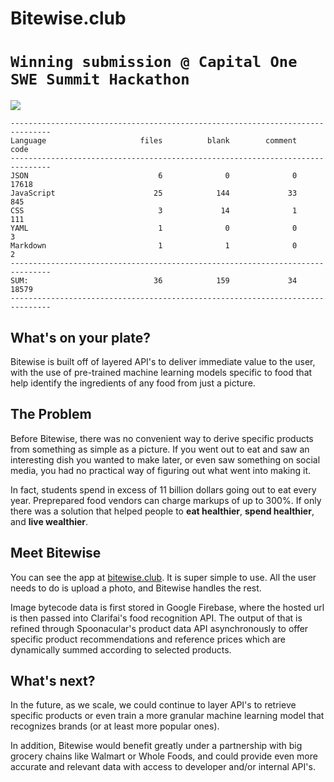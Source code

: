 # Bitewise.club

# `Winning submission @ Capital One SWE Summit Hackathon`

![](https://travis-ci.org/bitewise-club/bitewise-app.svg?branch=master)

```
-------------------------------------------------------------------------------
Language                     files          blank        comment           code
-------------------------------------------------------------------------------
JSON                             6              0              0          17618
JavaScript                      25            144             33            845
CSS                              3             14              1            111
YAML                             1              0              0              3
Markdown                         1              1              0              2
-------------------------------------------------------------------------------
SUM:                            36            159             34          18579
-------------------------------------------------------------------------------
```

## What's on your plate?

Bitewise is built off of layered API's to deliver immediate value to the user,
with the use of pre-trained machine learning models specific to food that help
identify the ingredients of any food from just a picture.

## The Problem

Before Bitewise, there was no convenient way to derive specific products from
something as simple as a picture. If you went out to eat and saw an interesting
dish you wanted to make later, or even saw something on social media, you had 
no practical way of figuring out what went into making it.

In fact, students spend in excess of 11 billion dollars going out to eat every
year. Preprepared food vendors can charge markups of up to 300%. If only there
was a solution that helped people to **eat healthier**, **spend healthier**,
and **live wealthier**.

## Meet Bitewise

You can see the app at [bitewise.club](bitewise.herokuapp.com). It is super
simple to use. All the user needs to do is upload a photo, and Bitewise handles
the rest.

Image bytecode data is first stored in Google Firebase, where the hosted
url is then passed into Clarifai's food recognition API. The output of that is
refined through Spoonacular's product data API asynchronously to offer specific
product recommendations and reference prices which are dynamically summed
according to selected products.

## What's next?

In the future, as we scale, we could continue to layer API's to retrieve specific
products or even train a more granular machine learning model that recognizes
brands (or at least more popular ones).

In addition, Bitewise would benefit greatly under a partnership with big grocery
chains like Walmart or Whole Foods, and could provide even more accurate and
relevant data with access to developer and/or internal API's.
